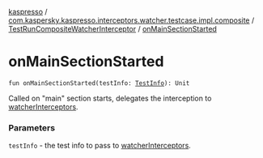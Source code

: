 [kaspresso](../../index.md) / [com.kaspersky.kaspresso.interceptors.watcher.testcase.impl.composite](../index.md) / [TestRunCompositeWatcherInterceptor](index.md) / [onMainSectionStarted](./on-main-section-started.md)

# onMainSectionStarted

`fun onMainSectionStarted(testInfo: `[`TestInfo`](../../com.kaspersky.kaspresso.testcases.models.info/-test-info/index.md)`): Unit`

Called on "main" section starts, delegates the interception to [watcherInterceptors](#).

### Parameters

`testInfo` - the test info to pass to [watcherInterceptors](#).